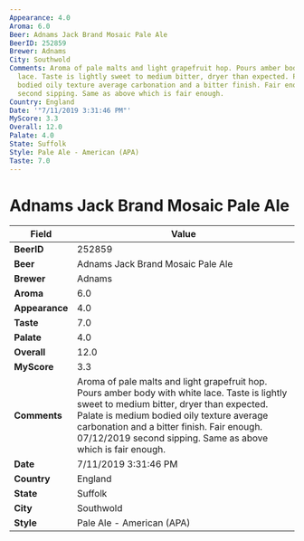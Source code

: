 ```yaml
---
Appearance: 4.0
Aroma: 6.0
Beer: Adnams Jack Brand Mosaic Pale Ale
BeerID: 252859
Brewer: Adnams
City: Southwold
Comments: Aroma of pale malts and light grapefruit hop. Pours amber body with white
  lace. Taste is lightly sweet to medium bitter, dryer than expected. Palate is medium
  bodied oily texture average carbonation and a bitter finish. Fair enough.  07/12/2019
  second sipping. Same as above which is fair enough.
Country: England
Date: '"7/11/2019 3:31:46 PM"'
MyScore: 3.3
Overall: 12.0
Palate: 4.0
State: Suffolk
Style: Pale Ale - American (APA)
Taste: 7.0
---
```


# Adnams Jack Brand Mosaic Pale Ale

| Field         | Value |
|---------------|-------|
| **BeerID** | 252859 |
| **Beer** | Adnams Jack Brand Mosaic Pale Ale |
| **Brewer** | Adnams |
| **Aroma** | 6.0 |
| **Appearance** | 4.0 |
| **Taste** | 7.0 |
| **Palate** | 4.0 |
| **Overall** | 12.0 |
| **MyScore** | 3.3 |
| **Comments** | Aroma of pale malts and light grapefruit hop. Pours amber body with white lace. Taste is lightly sweet to medium bitter, dryer than expected. Palate is medium bodied oily texture average carbonation and a bitter finish. Fair enough.  07/12/2019 second sipping. Same as above which is fair enough. |
| **Date** | 7/11/2019 3:31:46 PM |
| **Country** | England |
| **State** | Suffolk |
| **City** | Southwold |
| **Style** | Pale Ale - American (APA) |
